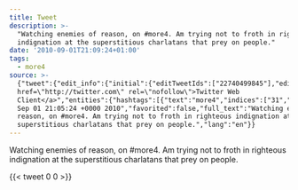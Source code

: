 ```yaml
---
title: Tweet
description: >-
  "Watching enemies of reason, on #more4. Am trying not to froth in righteous
  indignation at the superstitious charlatans that prey on people."
date: '2010-09-01T21:09:24+01:00'
tags:
  - more4
source: >-
  {"tweet":{"edit_info":{"initial":{"editTweetIds":["22740499845"],"editableUntil":"2010-09-01T22:05:24.000Z","editsRemaining":"5","isEditEligible":true}},"retweeted":false,"source":"<a
  href=\"http://twitter.com\" rel=\"nofollow\">Twitter Web
  Client</a>","entities":{"hashtags":[{"text":"more4","indices":["31","37"]}],"symbols":[],"user_mentions":[],"urls":[]},"display_text_range":["0","139"],"favorite_count":"0","id_str":"22740499845","truncated":false,"retweet_count":"0","id":"22740499845","created_at":"Wed
  Sep 01 21:05:24 +0000 2010","favorited":false,"full_text":"Watching enemies of
  reason, on #more4. Am trying not to froth in righteous indignation at the
  superstitious charlatans that prey on people.","lang":"en"}}
---
```

Watching enemies of reason, on #more4. Am trying not to froth in righteous indignation at the superstitious charlatans that prey on people.
    
{{< tweet 0 0 >}}
    
